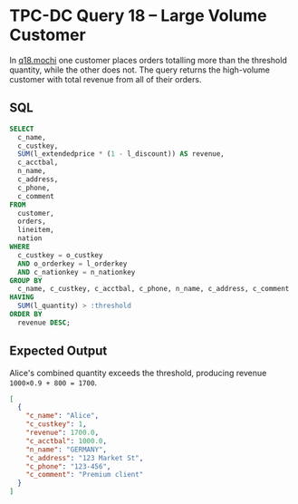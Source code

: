 # TPC-DC Query 18 – Large Volume Customer

In [q18.mochi](./q18.mochi) one customer places orders totalling more than the threshold quantity, while the other does not. The query returns the high-volume customer with total revenue from all of their orders.

## SQL
```sql
SELECT
  c_name,
  c_custkey,
  SUM(l_extendedprice * (1 - l_discount)) AS revenue,
  c_acctbal,
  n_name,
  c_address,
  c_phone,
  c_comment
FROM
  customer,
  orders,
  lineitem,
  nation
WHERE
  c_custkey = o_custkey
  AND o_orderkey = l_orderkey
  AND c_nationkey = n_nationkey
GROUP BY
  c_name, c_custkey, c_acctbal, c_phone, n_name, c_address, c_comment
HAVING
  SUM(l_quantity) > :threshold
ORDER BY
  revenue DESC;
```

## Expected Output
Alice's combined quantity exceeds the threshold, producing revenue `1000×0.9 + 800 = 1700`.
```json
[
  {
    "c_name": "Alice",
    "c_custkey": 1,
    "revenue": 1700.0,
    "c_acctbal": 1000.0,
    "n_name": "GERMANY",
    "c_address": "123 Market St",
    "c_phone": "123-456",
    "c_comment": "Premium client"
  }
]
```
